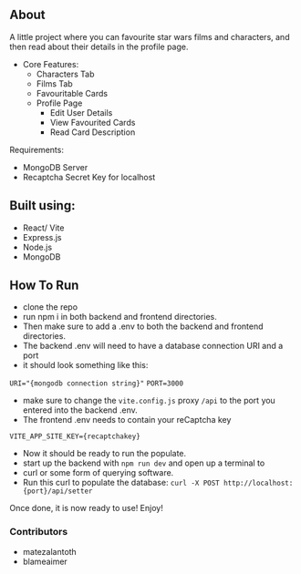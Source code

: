 ## About
A little project where you can favourite star wars films and characters, and then read about their details in the profile page.
- Core Features:
  - Characters Tab
  - Films Tab
  - Favouritable Cards
  - Profile Page
	  - Edit User Details
	  - View Favourited Cards
	  - Read Card Description
	
Requirements:
- MongoDB Server
- Recaptcha Secret Key for localhost

## Built using:
- React/ Vite
- Express.js
- Node.js
- MongoDB
## How To Run
- clone the repo
- run npm i in both backend and frontend directories.
- Then make sure to add a .env to both the backend and frontend directories.
- The backend .env will need to have a database connection URI and a port
-  it should look something like this:

`URI="{mongodb connection string}"`
`PORT=3000`

- make sure to change the `vite.config.js` proxy `/api` to the port you entered into the backend .env.
- The frontend .env needs to contain your reCaptcha key

`VITE_APP_SITE_KEY={recaptchakey}
`
- Now it should be ready to run the populate.
- start up the backend with `npm run dev` and open up a terminal to 
- curl or some form of querying software.
- Run this curl to populate the database: `curl -X POST http://localhost:{port}/api/setter`

Once done, it is now ready to use! Enjoy!

### Contributors
- matezalantoth
- blameaimer
